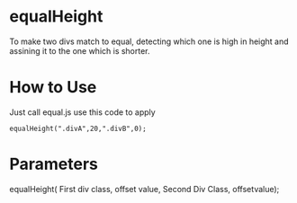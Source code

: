 equalHeight
===========

To make two divs match to equal, detecting which one is high in height and assining it to the one which is shorter.

How to Use
===========

Just call equal.js
use this code to apply

    equalHeight(".divA",20,".divB",0);


Parameters
==========
equalHeight( First div class,  offset value,  Second Div Class,  offsetvalue);
